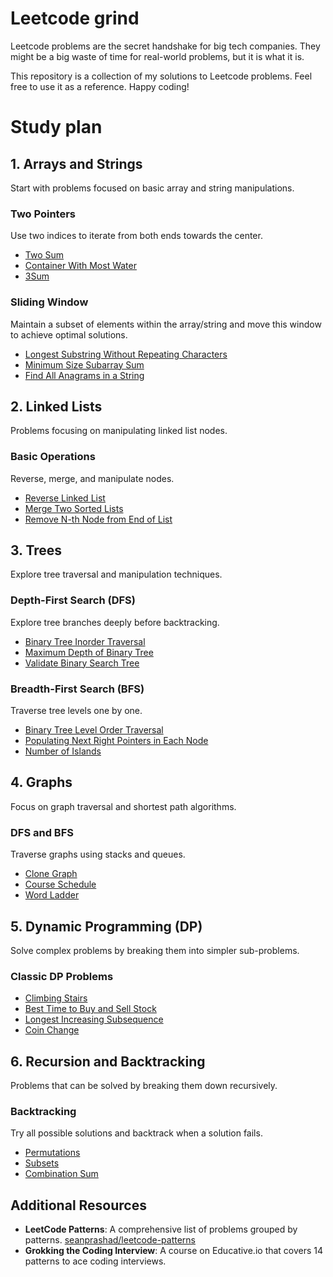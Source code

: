 # Leetcode grind

Leetcode problems are the secret handshake for big tech companies. They might be a big waste of time for real-world problems, but it is what it is.

This repository is a collection of my solutions to Leetcode problems. Feel free to use it as a reference. Happy coding!
 
# Study plan

## 1. Arrays and Strings
Start with problems focused on basic array and string manipulations.

### Two Pointers
Use two indices to iterate from both ends towards the center.
- [Two Sum](https://leetcode.com/problems/two-sum)
- [Container With Most Water](https://leetcode.com/problems/container-with-most-water)
- [3Sum](https://leetcode.com/problems/3sum)

### Sliding Window
Maintain a subset of elements within the array/string and move this window to achieve optimal solutions.
- [Longest Substring Without Repeating Characters](https://leetcode.com/problems/longest-substring-without-repeating-characters)
- [Minimum Size Subarray Sum](https://leetcode.com/problems/minimum-size-subarray-sum)
- [Find All Anagrams in a String](https://leetcode.com/problems/find-all-anagrams-in-a-string)

## 2. Linked Lists
Problems focusing on manipulating linked list nodes.

### Basic Operations
Reverse, merge, and manipulate nodes.
- [Reverse Linked List](https://leetcode.com/problems/reverse-linked-list)
- [Merge Two Sorted Lists](https://leetcode.com/problems/merge-two-sorted-lists)
- [Remove N-th Node from End of List](https://leetcode.com/problems/remove-nth-node-from-end-of-list)

## 3. Trees
Explore tree traversal and manipulation techniques.

### Depth-First Search (DFS)
Explore tree branches deeply before backtracking.
- [Binary Tree Inorder Traversal](https://leetcode.com/problems/binary-tree-inorder-traversal)
- [Maximum Depth of Binary Tree](https://leetcode.com/problems/maximum-depth-of-binary-tree)
- [Validate Binary Search Tree](https://leetcode.com/problems/validate-binary-search-tree)

### Breadth-First Search (BFS)
Traverse tree levels one by one.
- [Binary Tree Level Order Traversal](https://leetcode.com/problems/binary-tree-level-order-traversal)
- [Populating Next Right Pointers in Each Node](https://leetcode.com/problems/populating-next-right-pointers-in-each-node)
- [Number of Islands](https://leetcode.com/problems/number-of-islands)

## 4. Graphs
Focus on graph traversal and shortest path algorithms.

### DFS and BFS
Traverse graphs using stacks and queues.
- [Clone Graph](https://leetcode.com/problems/clone-graph)
- [Course Schedule](https://leetcode.com/problems/course-schedule)
- [Word Ladder](https://leetcode.com/problems/word-ladder)

## 5. Dynamic Programming (DP)
Solve complex problems by breaking them into simpler sub-problems.

### Classic DP Problems
- [Climbing Stairs](https://leetcode.com/problems/climbing-stairs)
- [Best Time to Buy and Sell Stock](https://leetcode.com/problems/best-time-to-buy-and-sell-stock)
- [Longest Increasing Subsequence](https://leetcode.com/problems/longest-increasing-subsequence)
- [Coin Change](https://leetcode.com/problems/coin-change)

## 6. Recursion and Backtracking
Problems that can be solved by breaking them down recursively.

### Backtracking
Try all possible solutions and backtrack when a solution fails.
- [Permutations](https://leetcode.com/problems/permutations)
- [Subsets](https://leetcode.com/problems/subsets)
- [Combination Sum](https://leetcode.com/problems/combination-sum)

## Additional Resources
- **LeetCode Patterns**: A comprehensive list of problems grouped by patterns. [seanprashad/leetcode-patterns](https://github.com/seanprashad/leetcode-patterns)
- **Grokking the Coding Interview**: A course on Educative.io that covers 14 patterns to ace coding interviews.

